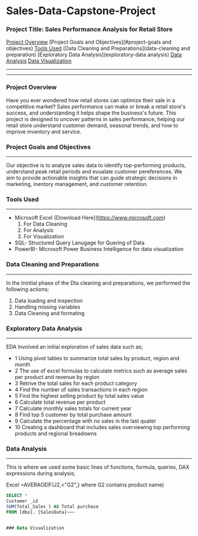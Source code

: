 # Sales-Data-Capstone-Project

### Project Title: Sales Performance Analysis for Retail Store



[ Project Overview](#project-overview)
 [Project Goals and Objectives](#project-goals and objectives)
 [Tools Used](#tools-used)
 [Data Cleaning and Preparations](data-cleaning and preparation)
 [Exploratory Data Analysis](exploratory-data analysis)
 [Data Analysis](data-analysis)
 [Data Visualization](data-visualization)

---

  
---
### Project Overview
Have you ever wondered how retail stores can optimize their sale in a competitive market?
Sales performance can make or break a retail store's success, and understanding it helps shape the business's future.
This project is designed to uncover patterns in sales performance, helping our retail store understand customer demand, seasonal trends, and how to improve inventory and service.

### Project Goals and Objectives
---
Our objective is to analyze sales data to identify top-performing products, understand peak retail periods and evualate customer pereferences.
We aim to provide actionable insights that can guide strategic decisions in marketing, inentory management, and customer retention.

### Tools Used
---
- Microsoft Excel {Download Here](https://www.microsoft.com)
  1. For Data Cleaning
  2. For Analysis
  3. For Visualization
- SQL- Structured Query Lanugage for Quering of Data
- PowerBI- Microsoft Power Business Intelligence for data visualization

### Data Cleaning and Preparations
---
In the Inintial phase of the Dta cleaning and preparations, we performed the following actions;
1. Data loading and inspection
2. Handling missing variables
3. Data Cleaning and formating

### Exploratory Data Analysis
---
EDA Involved an initial exploration of sales data such as;
- 1 Using pivot tables to summarize total sales by product, region and month
- 2 The use of excel formulas to calculate metrics such as average sales per product and revenue by region
- 3 Retrive the total sales for each product category
- 4 Find the number of sales transactions in each region
- 5 Find the highest selling product by total sales value
- 6 Calculate total revenue per product
- 7 Calculate monthly sales totals for current year
- 8 Find top 5 customer by total purchase amount
- 9 Calculate the percentage with no sales in the last quater
- 10 Creating a dashboard that includes sales overviewing top performing products and regional breadowns

### Data Analysis
---
This is where we used some basic lines of functions, formula, queries, DAX expressions during analysis;

Excel
=AVERAGEIF(J2,<"G2",} where G2 contains product name)

~~~SQL
SELECT *
Customer _id
SUM(Total_Sales ) AS Total purchase
FROM [dbo]. [SalesData]~~~


### Data Visualization




